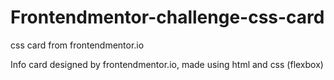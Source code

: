 # Frontendmentor-challenge-css-card
css card from frontendmentor.io


Info card designed by frontendmentor.io, made using html and css (flexbox)
